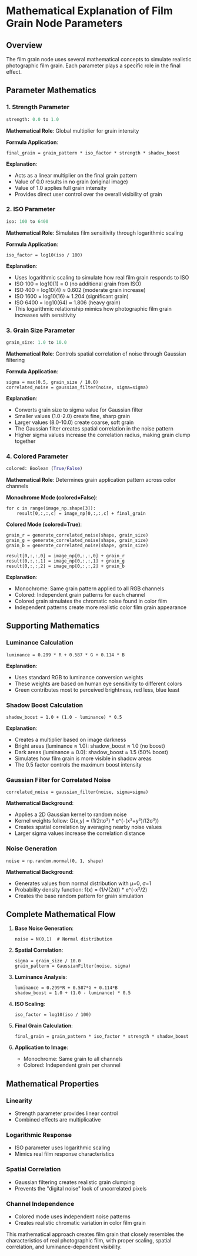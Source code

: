 # Mathematical Explanation of Film Grain Node Parameters

## Overview
The film grain node uses several mathematical concepts to simulate realistic photographic film grain. Each parameter plays a specific role in the final effect.

## Parameter Mathematics

### 1. Strength Parameter
```python
strength: 0.0 to 1.0
```

**Mathematical Role**: Global multiplier for grain intensity

**Formula Application**:
```
final_grain = grain_pattern * iso_factor * strength * shadow_boost
```

**Explanation**:
- Acts as a linear multiplier on the final grain pattern
- Value of 0.0 results in no grain (original image)
- Value of 1.0 applies full grain intensity
- Provides direct user control over the overall visibility of grain

### 2. ISO Parameter
```python
iso: 100 to 6400
```

**Mathematical Role**: Simulates film sensitivity through logarithmic scaling

**Formula Application**:
```
iso_factor = log10(iso / 100)
```

**Explanation**:
- Uses logarithmic scaling to simulate how real film grain responds to ISO
- ISO 100 = log10(1) = 0 (no additional grain from ISO)
- ISO 400 = log10(4) ≈ 0.602 (moderate grain increase)
- ISO 1600 = log10(16) ≈ 1.204 (significant grain)
- ISO 6400 = log10(64) ≈ 1.806 (heavy grain)
- This logarithmic relationship mimics how photographic film grain increases with sensitivity

### 3. Grain Size Parameter
```python
grain_size: 1.0 to 10.0
```

**Mathematical Role**: Controls spatial correlation of noise through Gaussian filtering

**Formula Application**:
```
sigma = max(0.5, grain_size / 10.0)
correlated_noise = gaussian_filter(noise, sigma=sigma)
```

**Explanation**:
- Converts grain size to sigma value for Gaussian filter
- Smaller values (1.0-2.0) create fine, sharp grain
- Larger values (8.0-10.0) create coarse, soft grain
- The Gaussian filter creates spatial correlation in the noise pattern
- Higher sigma values increase the correlation radius, making grain clump together

### 4. Colored Parameter
```python
colored: Boolean (True/False)
```

**Mathematical Role**: Determines grain application pattern across color channels

**Monochrome Mode (colored=False)**:
```
for c in range(image_np.shape[3]):
    result[0,:,:,c] = image_np[0,:,:,c] + final_grain
```

**Colored Mode (colored=True)**:
```
grain_r = generate_correlated_noise(shape, grain_size)
grain_g = generate_correlated_noise(shape, grain_size)
grain_b = generate_correlated_noise(shape, grain_size)

result[0,:,:,0] = image_np[0,:,:,0] + grain_r
result[0,:,:,1] = image_np[0,:,:,1] + grain_g
result[0,:,:,2] = image_np[0,:,:,2] + grain_b
```

**Explanation**:
- Monochrome: Same grain pattern applied to all RGB channels
- Colored: Independent grain patterns for each channel
- Colored grain simulates the chromatic noise found in color film
- Independent patterns create more realistic color film grain appearance

## Supporting Mathematics

### Luminance Calculation
```
luminance = 0.299 * R + 0.587 * G + 0.114 * B
```

**Explanation**:
- Uses standard RGB to luminance conversion weights
- These weights are based on human eye sensitivity to different colors
- Green contributes most to perceived brightness, red less, blue least

### Shadow Boost Calculation
```
shadow_boost = 1.0 + (1.0 - luminance) * 0.5
```

**Explanation**:
- Creates a multiplier based on image darkness
- Bright areas (luminance ≈ 1.0): shadow_boost ≈ 1.0 (no boost)
- Dark areas (luminance ≈ 0.0): shadow_boost ≈ 1.5 (50% boost)
- Simulates how film grain is more visible in shadow areas
- The 0.5 factor controls the maximum boost intensity

### Gaussian Filter for Correlated Noise
```
correlated_noise = gaussian_filter(noise, sigma=sigma)
```

**Mathematical Background**:
- Applies a 2D Gaussian kernel to random noise
- Kernel weights follow: G(x,y) = (1/2πσ²) * e^(-(x²+y²)/(2σ²))
- Creates spatial correlation by averaging nearby noise values
- Larger sigma values increase the correlation distance

### Noise Generation
```
noise = np.random.normal(0, 1, shape)
```

**Mathematical Background**:
- Generates values from normal distribution with μ=0, σ=1
- Probability density function: f(x) = (1/√(2π)) * e^(-x²/2)
- Creates the base random pattern for grain simulation

## Complete Mathematical Flow

1. **Base Noise Generation**:
   ```
   noise = N(0,1)  # Normal distribution
   ```

2. **Spatial Correlation**:
   ```
   sigma = grain_size / 10.0
   grain_pattern = GaussianFilter(noise, sigma)
   ```

3. **Luminance Analysis**:
   ```
   luminance = 0.299*R + 0.587*G + 0.114*B
   shadow_boost = 1.0 + (1.0 - luminance) * 0.5
   ```

4. **ISO Scaling**:
   ```
   iso_factor = log10(iso / 100)
   ```

5. **Final Grain Calculation**:
   ```
   final_grain = grain_pattern * iso_factor * strength * shadow_boost
   ```

6. **Application to Image**:
   - Monochrome: Same grain to all channels
   - Colored: Independent grain per channel

## Mathematical Properties

### Linearity
- Strength parameter provides linear control
- Combined effects are multiplicative

### Logarithmic Response
- ISO parameter uses logarithmic scaling
- Mimics real film response characteristics

### Spatial Correlation
- Gaussian filtering creates realistic grain clumping
- Prevents the "digital noise" look of uncorrelated pixels

### Channel Independence
- Colored mode uses independent noise patterns
- Creates realistic chromatic variation in color film grain

This mathematical approach creates film grain that closely resembles the characteristics of real photographic film, with proper scaling, spatial correlation, and luminance-dependent visibility.